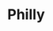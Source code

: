 ---
pid: mx250
title: Philly
location_transcription: In Malcolm X Park
coordinates: 
zipcode: '19143'
gen_neighborhood: West Philadelphia
neighborhood: University City
outside_phl: 
age: '16'
age_range: 13-19
instagram: 
image_file_name: mx_250.jpg
proposal_transcription: 
topic: Brotherly Love
topic_summary: 0, 0
type: Other No Form
keywords_other: Brotherly Love;
credit: 'Michael #Pinest'
image_labels: |-
  Philly
  Brotherly Love
twitter: 
facebook: 
permalink: "/monuments/mx250/"
layout: item-page
---